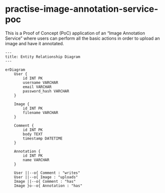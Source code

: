 # practise-image-annotation-service-poc
This is a Proof of Concept (PoC) application of an “Image Annotation Service” where users can perform all the basic actions in order to upload an image and have it annotated.

```mermaid
---
title: Entity Relationship Diagram
---

erDiagram
    User {
        id INT PK
        username VARCHAR
        email VARCHAR
        password_hash VARCHAR
    }

    Image {
        id INT PK
        filename VARCHAR
    }

    Comment {
        id INT PK
        body TEXT
        timestamp DATETIME
    }

    Annotation {
        id INT PK
        name VARCHAR
    }

    User ||--o{ Comment : "writes"
    User ||--o{ Image : "uploads"
    Image ||--o{ Comment : "has"
    Image }o--o{ Annotation : "has"
```
